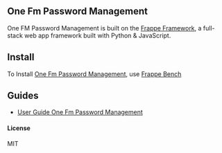 ## One Fm Password Management

One FM Password Management is built on the [Frappe Framework](https://github.com/frappe/frappe), a full-stack web app framework built with Python & JavaScript.

## Install
To Install [One Fm Password Management](https://github.com/ONE-F-M/password_management), use [Frappe Bench](https://github.com/frappe/bench)

## Guides
* [User Guide One Fm Password Management](https://github.com/ONE-F-M/password_management/wiki/User-Guide-One-Fm-Password-Management)

#### License

MIT
